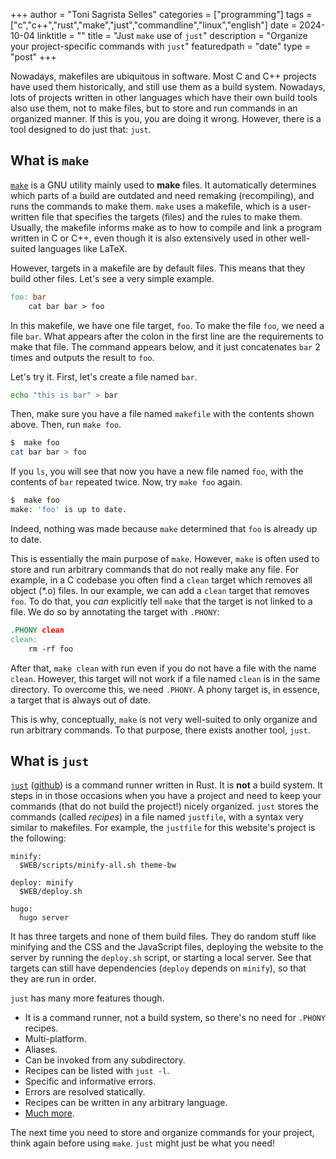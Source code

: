 +++
author = "Toni Sagrista Selles"
categories = ["programming"]
tags = ["c","c++","rust","make","just","commandline","linux","english"]
date = 2024-10-04
linktitle = ""
title = "Just ``make`` use of ``just``"
description = "Organize your project-specific commands with ``just``"
featuredpath = "date"
type = "post"
+++

Nowadays, makefiles are ubiquitous in software. Most C and C++ projects have used them historically, and still use them as a build system. Nowadays, lots of projects written in other languages which have their own build tools also use them, not to make files, but to store and run commands in an organized manner. If this is you, you are doing it wrong. However, there is a tool designed to do just that: ``just``.

<!--more-->

## What is ``make``

[``make``](https://www.gnu.org/software/make/manual/make.html) is a GNU utility mainly used to **make** files. It automatically determines which parts of a build are outdated and need remaking (recompiling), and runs the commands to make them. ``make`` uses a makefile, which is a user-written file that specifies the targets (files) and the rules to make them. Usually, the makefile informs make as to how to compile and link a program written in C or C++, even though it is also extensively used in other well-suited languages like LaTeX.

However, targets in a makefile are by default files. This means that they build other files. Let's see a very simple example.

```makefile
foo: bar
    cat bar bar > foo
```

In this makefile, we have one file target, ``foo``. To make the file ``foo``, we need a file ``bar``. What appears after the colon in the first line are the requirements to make that file. The command appears below, and it just concatenates ``bar`` 2 times and outputs the result to ``foo``.

Let's try it. First, let's create a file named ``bar``.

```bash
echo "this is bar" > bar
```

Then, make sure you have a file named ``makefile`` with the contents shown above. Then, run ``make foo``.

```bash
$  make foo
cat bar bar > foo
```

If you ``ls``, you will see that now you have a new file named ``foo``, with the contents of ``bar`` repeated twice. Now, try ``make foo`` again.

```bash
$  make foo
make: 'foo' is up to date.
```

Indeed, nothing was made because ``make`` determined that ``foo`` is already up to date.

This is essentially the main purpose of ``make``. However, ``make`` is often used to store and run arbitrary commands that do not really make any file. For example, in a C codebase you often find a ``clean`` target which removes all object (*.o) files. In our example, we can add a ``clean`` target that removes ``foo``. To do that, you *can* explicitly tell ``make`` that the target is not linked to a file. We do so by annotating the target with ``.PHONY``:

```makefile
.PHONY clean
clean: 
    rm -rf foo
```

After that, ``make clean`` with run even if you do not have a file with the name ``clean``. However, this target will not work if a file named ``clean`` is in the same directory. To overcome this, we need ``.PHONY``. A phony target is, in essence, a target that is always out of date.

This is why, conceptually, ``make`` is not very well-suited to only organize and run arbitrary commands. To that purpose, there exists another tool, ``just``.

## What is ``just``

[``just``](https://just.systems) ([github](https://github.com/casey/just)) is a command runner written in Rust. It is **not** a build system. It steps in in those occasions when you have a project and need to keep your commands (that do not build the project!) nicely organized. ``just`` stores the commands (called *recipes*) in a file named ``justfile``, with a syntax very similar to makefiles. For example, the ``justfile`` for this website's project is the following:

```justfile
minify:
  $WEB/scripts/minify-all.sh theme-bw

deploy: minify
  $WEB/deploy.sh

hugo:
  hugo server
```

It has three targets and none of them build files. They do random stuff like minifying and the CSS and the JavaScript files, deploying the website to the server by running the ``deploy.sh`` script, or starting a local server. See that targets can still have dependencies (``deploy`` depends on ``minify``), so that they are run in order.

``just`` has many more features though. 

- It is a command runner, not a build system, so there's no need for ``.PHONY`` recipes.
- Multi-platform.
- Aliases.
- Can be invoked from any subdirectory.
- Recipes can be listed with ``just -l``.
- Specific and informative errors.
- Errors are resolved statically.
- Recipes can be written in any arbitrary language.
- [Much more](https://just.systems/man/en).

The next time you need to store and organize commands for your project, think again before using ``make``. ``just`` might just be what you need!
